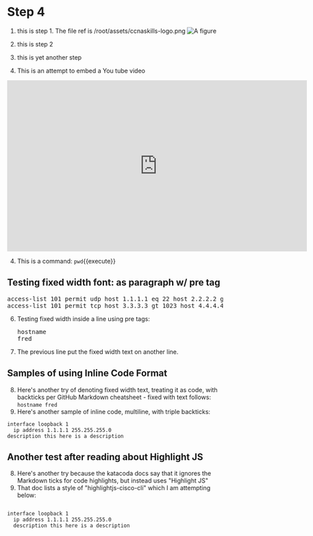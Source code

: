 # Step 4
1. this is step 1. The file ref is /root/assets/ccnaskills-logo.png
![A figure](/root/assets/ccnaskills-logo.png)

1. this is step 2
2. this is yet another step
3. This is an attempt to embed a You tube video
<iframe style="width: 700px;height: 400px;" src="https://www.youtube-nocookie.com/embed/KeJJ34BvA7Q" frameborder="0" allow="accelerometer; autoplay; encrypted-media; gyroscope; picture-in-picture" allowfullscreen></iframe>

4. This is a command: `pwd`{{execute}}
## Testing fixed width font: as paragraph w/ pre tag

<pre>
access-list 101 permit udp host 1.1.1.1 eq 22 host 2.2.2.2 gt 1023
access-list 101 permit tcp host 3.3.3.3 gt 1023 host 4.4.4.4 lt 1024
</pre>
6. Testing fixed width inside a line using pre tags: <pre>hostname fred</pre>
7. The previous line put the fixed width text on another line.

## Samples of using Inline Code Format
8. Here's another try of denoting fixed width text, treating it as code, with backticks per GitHub Markdown cheatsheet - fixed with text follows: `hostname fred`
9.  Here's another sample of inline code, multiline, with triple backticks:
```
interface loopback 1
  ip address 1.1.1.1 255.255.255.0
description this here is a description
```

## Another test after reading about Highlight JS
8. Here's another try because the katacoda docs say that it ignores the Markdown ticks for code highlights, but instead uses "Highlight JS"
9. That doc lists a style of "highlightjs-cisco-cli" which I am attempting below:
<pre><code class=highlightjs-cisco-cli>
interface loopback 1
  ip address 1.1.1.1 255.255.255.0
  description this here is a description
</pre>
